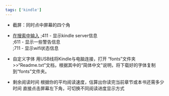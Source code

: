 ```yaml
---
tags: ['kindle']
---
```


- 截屏：同时点中屏幕的四个角

- [在搜索中输入](https://ebooks.stackexchange.com/questions/152/what-commands-can-be-given-in-the-kindles-search-box)
	;411 - 显示kindle server信息  
	;611 - 显示一些警告信息  
	;711 - 显示wifi状态信息

- 自定义字体 
	用USB线将Kindle与电脑连接，打开 “fonts”文件夹>>“Readme.txt”文档，根据其中的“简体中文”说明，将下载好的字体复制到“fonts”文件夹。

- 剩余阅读时间
根据你的平均阅读速度，估算出你读完当前章节或本书还需多少时间
直接点击屏幕左下角，可切换不同阅读进度显示方式



























